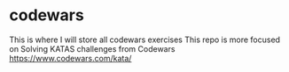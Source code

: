 # codewars
This is where I will store all codewars exercises
This repo is more focused on Solving KATAS challenges from Codewars https://www.codewars.com/kata/

